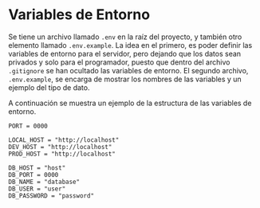 # Variables de Entorno

Se tiene un archivo llamado `.env` en la raíz del proyecto, y también otro elemento llamado `.env.example`. La idea en el primero, es poder definir las variables de entorno para el servidor, pero dejando que los datos sean privados y solo para el programador, puesto que dentro del archivo `.gitignore` se han ocultado las variables de entorno. El segundo archivo, `.env.example`, se encarga de mostrar los nombres de las variables y un ejemplo del tipo de dato.

A continuación se muestra un ejemplo de la estructura de las variables de entorno.

```.env
PORT = 0000

LOCAL_HOST = "http://localhost"
DEV_HOST = "http://localhost"
PROD_HOST = "http://localhost"

DB_HOST = "host"
DB_PORT = 0000
DB_NAME = "database"
DB_USER = "user"
DB_PASSWORD = "password"
```
